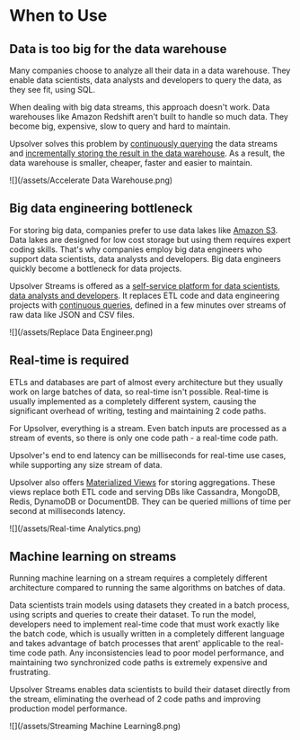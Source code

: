 # When to Use

## Data is too big for the data warehouse

Many companies choose to analyze all their data in a data warehouse. They enable data scientists, data analysts and developers to query the data, as they see fit, using SQL.

When dealing with big data streams, this approach doesn't work. Data warehouses like Amazon Redshift aren't built to handle so much data. They become big, expensive, slow to query and hard to maintain.

Upsolver solves this problem by [continuously querying](/Introduction/continuous-queries.md) the data streams and [incrementally storing the result in the data warehouse](/outputs.md). As a result, the data warehouse is smaller, cheaper, faster and easier to maintain.

![](/assets/Accelerate Data Warehouse.png)

## Big data engineering bottleneck

For storing big data, companies prefer to use data lakes like [Amazon S3](https://aws.amazon.com/s3/). Data lakes are designed for low cost storage but using them requires expert coding skills. That's why companies employ big data engineers who support data scientists, data analysts and developers. Big data engineers quickly become a bottleneck for data projects.

Upsolver Streams is offered as a [self-service platform for data scientists, data analysts and developers](/Introduction/who-should-use.md). It replaces ETL code and data engineering projects with [continuous queries](/Introduction/continuous-queries.md), defined in a few minutes over streams of raw data like JSON and CSV files.

![](/assets/Replace Data Engineer.png)

## Real-time is required

ETLs and databases are part of almost every architecture but they usually work on large batches of data, so real-time isn't possible. Real-time is usually implemented as a completely different system, causing the significant overhead of writing, testing and maintaining 2 code paths.

For Upsolver, everything is a stream. Even batch inputs are processed as a stream of events, so there is only one code path - a real-time code path.

Upsolver's end to end latency can be milliseconds for real-time use cases, while supporting any size stream of data.

Upsolver also offers [Materialized Views](/MaterializedViews/README.md) for storing aggregations. These views replace both ETL code and serving DBs like Cassandra, MongoDB, Redis, DynamoDB or DocumentDB. They can be queried millions of time per second at milliseconds latency.

![](/assets/Real-time Analytics.png)

## Machine learning on streams

Running machine learning on a stream requires a completely different architecture compared to running the same algorithms on batches of data.

Data scientists train models using datasets they created in a batch process, using scripts and queries to create their dataset. To run the model, developers need to implement real-time code that must work exactly like the batch code, which is usually written in a completely different language and takes advantage of batch processes that arent' applicable to the real-time code path. Any inconsistencies lead to poor model performance, and maintaining two synchronized code paths is extremely expensive and frustrating.

Upsolver Streams enables data scientists to build their dataset directly from the stream, eliminating the overhead of 2 code paths and improving production model performance.

![](/assets/Streaming Machine Learning8.png)
